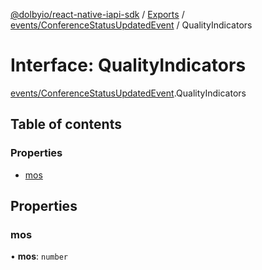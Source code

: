 [@dolbyio/react-native-iapi-sdk](../README.md) / [Exports](../modules.md) / [events/ConferenceStatusUpdatedEvent](../modules/events_ConferenceStatusUpdatedEvent.md) / QualityIndicators

# Interface: QualityIndicators

[events/ConferenceStatusUpdatedEvent](../modules/events_ConferenceStatusUpdatedEvent.md).QualityIndicators

## Table of contents

### Properties

- [mos](events_ConferenceStatusUpdatedEvent.QualityIndicators.md#mos)

## Properties

### mos

• **mos**: `number`
